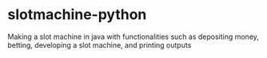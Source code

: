 # slotmachine-python
Making a slot machine in java with functionalities such as depositing money, betting, developing a slot machine, and printing outputs
